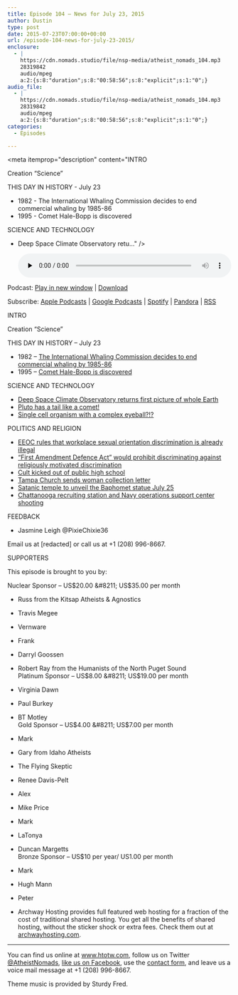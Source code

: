 ```yaml
---
title: Episode 104 – News for July 23, 2015
author: Dustin
type: post
date: 2015-07-23T07:00:00+00:00
url: /episode-104-news-for-july-23-2015/
enclosure:
  - |
    https://cdn.nomads.studio/file/nsp-media/atheist_nomads_104.mp3
    28319842
    audio/mpeg
    a:2:{s:8:"duration";s:8:"00:58:56";s:8:"explicit";s:1:"0";}
audio_file:
  - |
    https://cdn.nomads.studio/file/nsp-media/atheist_nomads_104.mp3
    28319842
    audio/mpeg
    a:2:{s:8:"duration";s:8:"00:58:56";s:8:"explicit";s:1:"0";}
categories:
  - Episodes

---
```

<div itemscope itemtype="http://schema.org/AudioObject">
  <meta itemprop="name" content="Episode 104 &#8211; News for July 23, 2015" />
  
  <meta itemprop="uploadDate" content="2015-07-23T01:00:00-06:00" />
  
  <meta itemprop="encodingFormat" content="audio/mpeg" />
  
  <meta itemprop="duration" content="PT58M56S" />
  
  <meta itemprop="description" content="INTRO

Creation “Science”

THIS DAY IN HISTORY - July 23

* 1982 - The International Whaling Commission decides to end commercial whaling by 1985-86
* 1995 - Comet Hale-Bopp is discovered

SCIENCE AND TECHNOLOGY

* Deep Space Climate Observatory retu..." />
  
  <meta itemprop="contentUrl" content="https://dts.podtrac.com/redirect.mp3/cdn.nomads.studio/file/nsp-media/atheist_nomads_104.mp3" />
  
  <meta itemprop="contentSize" content="27.0" />
  </p> 
  
  <div class="powerpress_player" id="powerpress_player_8361">
    <audio class="wp-audio-shortcode" id="audio-5132-105" preload="none" style="width: 100%;" controls="controls"><source type="audio/mpeg" src="https://dts.podtrac.com/redirect.mp3/cdn.nomads.studio/file/nsp-media/atheist_nomads_104.mp3?_=105" /><a href="https://dts.podtrac.com/redirect.mp3/cdn.nomads.studio/file/nsp-media/atheist_nomads_104.mp3">https://dts.podtrac.com/redirect.mp3/cdn.nomads.studio/file/nsp-media/atheist_nomads_104.mp3</a></audio>
  </div>
</div>

<p class="powerpress_links powerpress_links_mp3">
  Podcast: <a href="https://dts.podtrac.com/redirect.mp3/cdn.nomads.studio/file/nsp-media/atheist_nomads_104.mp3" class="powerpress_link_pinw" target="_blank" title="Play in new window" onclick="return powerpress_pinw('https://htotw.com/?powerpress_pinw=5132-podcast');" rel="nofollow">Play in new window</a> | <a href="https://dts.podtrac.com/redirect.mp3/cdn.nomads.studio/file/nsp-media/atheist_nomads_104.mp3" class="powerpress_link_d" title="Download" rel="nofollow" download="atheist_nomads_104.mp3">Download</a>
</p>

<p class="powerpress_links powerpress_subscribe_links">
  Subscribe: <a href="https://podcasts.apple.com/us/podcast/humanists-take-on-the-world/id530050098?mt=2&ls=1" class="powerpress_link_subscribe powerpress_link_subscribe_itunes" target="_blank" title="Subscribe on Apple Podcasts" rel="nofollow">Apple Podcasts</a> | <a href="https://www.google.com/podcasts?feed=aHR0cDovL2F0aGVpc3Rub21hZHMubGlic3luLmNvbS9yc3M%3D" class="powerpress_link_subscribe powerpress_link_subscribe_googleplay" target="_blank" title="Subscribe on Google Podcasts" rel="nofollow">Google Podcasts</a> | <a href="https://open.spotify.com/show/3LzK2xZGike6Tc1GEMtMbr?si=LieN9SNuTpq96smuaUsH8A" class="powerpress_link_subscribe powerpress_link_subscribe_spotify" target="_blank" title="Subscribe on Spotify" rel="nofollow">Spotify</a> | <a href="https://www.pandora.com/podcast/atheist-nomads/PC:10122?corr=62071012&part=ug" class="powerpress_link_subscribe powerpress_link_subscribe_pandora" target="_blank" title="Subscribe on Pandora" rel="nofollow">Pandora</a> | <a href="https://htotw.com/feed/podcast/" class="powerpress_link_subscribe powerpress_link_subscribe_rss" target="_blank" title="Subscribe via RSS" rel="nofollow">RSS</a>
</p>

INTRO

Creation “Science”

THIS DAY IN HISTORY &#8211; July 23

* 1982 &#8211; <a href="https://en.wikipedia.org/wiki/International_Whaling_Commission#1982_moratorium" target="_blank" rel="noopener">The International Whaling Commission decides to end commercial whaling by 1985-86</a>  
* 1995 &#8211; <a href="http://www.space.com/19931-hale-bopp.html" target="_blank" rel="noopener">Comet Hale-Bopp is discovered</a>

SCIENCE AND TECHNOLOGY

* <a href="http://www.nasa.gov/topics/earth/images/index.html?id=366844" target="_blank" rel="noopener">Deep Space Climate Observatory returns first picture of whole Earth</a>  
* <a href="http://www.nasa.gov/nh/pluto-wags-its-tail" target="_blank" rel="noopener">Pluto has a tail like a comet!</a>  
* <a href="http://phenomena.nationalgeographic.com/2015/07/02/single-celled-creature-has-eye-made-of-domesticated-microbes/" target="_blank" rel="noopener">Single cell organism with a complex eyeball?!?</a>

POLITICS AND RELIGION

* <a href="http://www.slate.com/blogs/outward/2015/07/16/sexual_orientation_discrimination_at_work_eeoc_says_it_s_illegal_under_federal.html?wpsrc=sh_all_dt_tw_top" target="_blank" rel="noopener">EEOC rules that workplace sexual orientation discrimination is already illegal</a>  
* <a href="http://www.huffingtonpost.com/entry/first-amendment-defense-act_55a7ffe6e4b04740a3df4ca1?ncid=fcbklnkushpmg00000013&section=politics" target="_blank" rel="noopener">“First Amendment Defence Act” would prohibit discriminating against religiously motivated discrimination</a>  
* <a href="http://tucson.com/news/local/controversial-church-is-without-a-home/article_98c54dc2-0c7c-57d0-8ce0-0dfbac147c37.html" target="_blank" rel="noopener">Cult kicked out of public high school</a>  
* <a href="http://www.abcactionnews.com/news/hillsborough-regional-news/church-members-complain-about-collection-notices" target="_blank" rel="noopener">Tampa Church sends woman collection letter</a>  
* <a href="http://www.patheos.com/blogs/friendlyatheist/2015/07/14/the-satanic-temples-baphomet-statue-unveiling-marred-by-threats/" target="_blank" rel="noopener">Satanic temple to unveil the Baphomet statue July 25</a>  
* <a href="http://www.cnn.com/2015/07/20/us/tennessee-naval-reserve-shooting/" target="_blank" rel="noopener">Chattanooga recruiting station and Navy operations support center shooting</a>

FEEDBACK

* Jasmine Leigh @PixieChixie36

Email us at [redacted] or call us at +1 (208) 996-8667.

SUPPORTERS

This episode is brought to you by:

Nuclear Sponsor &#8211; US$20.00 &#8211; US$35.00 per month  
* Russ from the Kitsap Atheists & Agnostics  
* Travis Megee  
* Vernware  
* Frank  
* Darryl Goossen  
* Robert Ray from the Humanists of the North Puget Sound  
Platinum Sponsor &#8211; US$8.00 &#8211; US$19.00 per month  
* Virginia Dawn  
* Paul Burkey  
* BT Motley  
Gold Sponsor &#8211; US$4.00 &#8211; US$7.00 per month  
* Mark  
* Gary from Idaho Atheists  
* The Flying Skeptic  
* Renee Davis-Pelt  
* Alex  
* Mike Price  
* Mark  
* LaTonya  
* Duncan Margetts  
Bronze Sponsor &#8211; US$10 per year/ US1.00 per month  
* Mark  
* Hugh Mann  
* Peter

* Archway Hosting provides full featured web hosting for a fraction of the cost of traditional shared hosting. You get all the benefits of shared hosting, without the sticker shock or extra fees. Check them out at <a href="http://archwayhosting.com/" target="_blank" rel="noopener">archwayhosting.com</a>.

<hr width="500" />

You can find us online at <a href="https://www.htotw.com/" target="_blank" rel="noopener">www.htotw.com</a>, follow us on Twitter <a href="https://htotw.com/twitter" target="_blank" rel="noopener">@AtheistNomads</a>, <a href="https://htotw.com/facebook" target="_blank" rel="noopener">like us on Facebook</a>, use the [contact form](https://htotw.com/contact), and leave us a voice mail message at +1 (208) 996-8667.

Theme music is provided by Sturdy Fred.